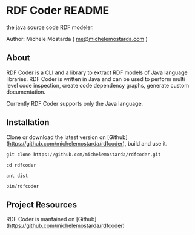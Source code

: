 
# RDF Coder README

the java source code RDF modeler.

Author: Michele Mostarda ( me@michelemostarda.com )


## About

RDF Coder is a CLI and a library to extract RDF models of Java language libraries.
RDF Coder is written in Java and can be used to perform multi level code inspection, 
create code dependency graphs, generate custom documentation.

Currently RDF Coder supports only the Java language.

## Installation

Clone or download the latest version on [Github] (https://github.com/michelemostarda/rdfcoder), build and use it.

```{bash}
git clone https://github.com/michelemostarda/rdfcoder.git

cd rdfcoder

ant dist

bin/rdfcoder
```

## Project Resources

RDF Coder is mantained on [Github] (https://github.com/michelemostarda/rdfcoder)


